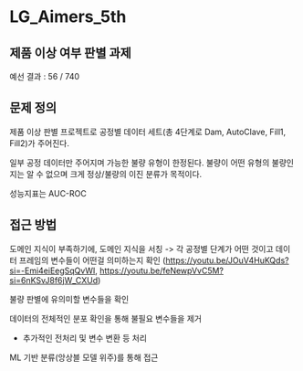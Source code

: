 # LG_Aimers_5th
## 제품 이상 여부 판별 과제

예선 결과 : 56 / 740

## 문제 정의

제품 이상 판별 프로젝트로 공정별 데이터 세트(총 4단계로 Dam, AutoClave, Fill1, Fill2)가 주어진다.

일부 공정 데이터만 주어지며 가능한 불량 유형이 한정된다. 불량이 어떤 유형의 불량인지는 알 수 없으며 크게 정상/불량의 이진 분류가 목적이다.

성능지표는 AUC-ROC

## 접근 방법

도메인 지식이 부족하기에, 도메인 지식을 서칭 -> 각 공정별 단계가 어떤 것이고 데이터 프레임의 변수들이 어떤걸 의미하는지 확인 (https://youtu.be/JOuV4HuKQds?si=-Emi4eiEegSqQvWI, https://youtu.be/feNewpVvC5M?si=6nKSvJ8f6jW_CXUd)

불량 판별에 유의미할 변수들을 확인

데이터의 전체적인 분포 확인을 통해 불필요 변수들을 제거
+ 추가적인 전처리 및 변수 변환 등 처리

ML 기반 분류(앙상블 모델 위주)를 통해 접근
